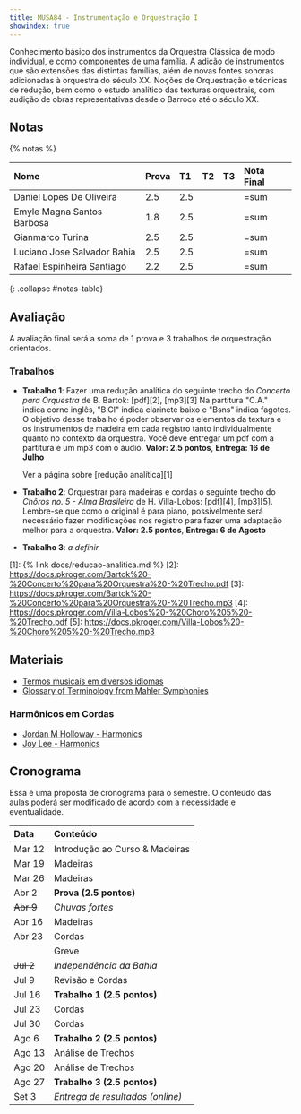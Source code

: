 ```yaml
---
title: MUSA84 - Instrumentação e Orquestração I
showindex: true
---
```


Conhecimento básico dos instrumentos da Orquestra Clássica de modo individual, e
como componentes de uma família. A adição de instrumentos que são extensões das
distintas famílias, além de novas fontes sonoras adicionadas à orquestra do
século XX. Noções de Orquestração e técnicas de redução, bem como o estudo
analítico das texturas orquestrais, com audição de obras representativas desde o
Barroco até o século XX.

## Notas

{% notas %}

| Nome                        | Prova | T1  | T2 | T3 | Nota Final |
|:----------------------------|:------|:----|:---|:---|:-----------|
| Daniel Lopes De Oliveira    | 2.5   | 2.5 |    |    | =sum       |
| Emyle Magna Santos Barbosa  | 1.8   | 2.5 |    |    | =sum       |
| Gianmarco Turina            | 2.5   | 2.5 |    |    | =sum       |
| Luciano Jose Salvador Bahia | 2.5   | 2.5 |    |    | =sum       |
| Rafael Espinheira Santiago  | 2.2   | 2.5 |    |    | =sum       |
{: .collapse #notas-table}


## Avaliação

A avaliação final será a soma de 1 prova e 3 trabalhos de orquestração orientados.

<!-- ### Prova

A prova será composta de conteúdo das primeiras aulas sobre instrumentos de
madeira e terá uma parte de audição onde você deverá identificar as seguintes
obras e compositores(as):

- Mozart - Symphony No. 41 Jupiter, IV Mov. - 1788
- Clara Schumann - Piano Concerto in A minor, Op. 7 (trecho) - 1835
- Rimsky-Korsakov - Suite da Lenda do Tsar Saltan (trecho) - 1901
- Stravinsky - Suite do Pássaro de Fogo - 1919
- Respighi, I Pini di Rome (trecho) - 1924
- Heitor Villa-Lobos - Uirapurú (trecho) - 1934
- Silvestre Revueltas - La Noche de los Mayas, IV - 1939
-->


### Trabalhos

- **Trabalho 1**: Fazer uma redução analítica do seguinte trecho do _Concerto
  para Orquestra_ de B. Bartok: [pdf][2], [mp3][3] Na partitura "C.A." indica
  corne inglês, "B.Cl" indica clarinete baixo e "Bsns" indica fagotes. O
  objetivo desse trabalho é poder observar os elementos da textura e os
  instrumentos de madeira em cada registro tanto individualmente quanto no
  contexto da orquestra. Você deve entregar um pdf com a partitura e um mp3 com
  o áudio. **Valor: 2.5 pontos**, **Entrega: 16 de Julho**

  Ver a página sobre [redução analítica][1]

- **Trabalho 2**: Orquestrar para madeiras e cordas o seguinte trecho do _Chôros
  no. 5 - Alma Brasileira_ de H. Villa-Lobos: [pdf][4], [mp3][5]. Lembre-se que
  como o original é para piano, possivelmente será necessário fazer modificações
  nos registro para fazer uma adaptação melhor para a orquestra. **Valor: 2.5
  pontos**, **Entrega: 6 de Agosto**

- **Trabalho 3**: _a definir_

[1]: {% link docs/reducao-analitica.md %}
[2]: https://docs.pkroger.com/Bartok%20-%20Concerto%20para%20Orquestra%20-%20Trecho.pdf
[3]: https://docs.pkroger.com/Bartok%20-%20Concerto%20para%20Orquestra%20-%20Trecho.mp3
[4]: https://docs.pkroger.com/Villa-Lobos%20-%20Choro%205%20-%20Trecho.pdf
[5]: https://docs.pkroger.com/Villa-Lobos%20-%20Choro%205%20-%20Trecho.mp3

## Materiais

- [Termos musicais em diversos idiomas](https://web.library.yale.edu/cataloging/music/instname)
- [Glossary of Terminology from Mahler Symphonies](https://www.orchestralibrary.com/reftables/mahler2gloss.html)

### Harmônicos em Cordas

- [Jordan M Holloway - Harmonics](https://www.youtube.com/watch?v=26sHBw0oAyE)
- [Joy Lee - Harmonics](https://www.youtube.com/watch?v=IOk2JR6Ic50)

## Cronograma

Essa é uma proposta de cronograma para o semestre. O conteúdo das aulas poderá
ser modificado de acordo com a necessidade e eventualidade.


| Data      | Conteúdo                         |
|:----------|:---------------------------------|
| Mar 12    | Introdução ao Curso & Madeiras   |
| Mar 19    | Madeiras                         |
| Mar 26    | Madeiras                         |
| Abr 2     | **Prova (2.5 pontos)**           |
| ~~Abr 9~~ | _Chuvas fortes_                  |
| Abr 16    | Madeiras                         |
| Abr 23    | Cordas                           |
|           | Greve                            |
| ~~Jul 2~~ | _Independência da Bahia_         |
| Jul 9     | Revisão e Cordas                 |
| Jul 16    | **Trabalho 1 (2.5 pontos)**      |
| Jul 23    | Cordas                           |
| Jul 30    | Cordas                           |
| Ago 6     | **Trabalho 2 (2.5 pontos)**      |
| Ago 13    | Análise de Trechos               |
| Ago 20    | Análise de Trechos               |
| Ago 27    | **Trabalho 3 (2.5 pontos)**      |
| Set 3     | _Entrega de resultados (online)_ |
